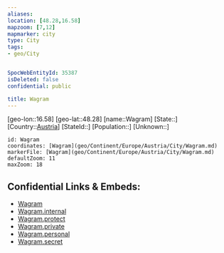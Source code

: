 ```yaml
---
aliases: 
location: [48.28,16.58]
mapzoom: [7,12] 
mapmarker: city 
type: City
tags:
- geo/City


SpocWebEntityId: 35387
isDeleted: false
confidential: public

title: Wagram
---
```

[geo-lon::16.58]
[geo-lat::48.28]
[name::Wagram]
[State::]
[Country::[Austria](geo/Continent/Europe/Austria.md)]
[StateId::]
[Population::]
[Unknown::]


```leaflet
id: Wagram
coordinates: [Wagram](geo/Continent/Europe/Austria/City/Wagram.md)
markerFile: [Wagram](geo/Continent/Europe/Austria/City/Wagram.md)
defaultZoom: 11 
maxZoom: 18
```


## Confidential Links & Embeds: 
- [Wagram](../../../../../../_public/geo/Continent/Europe/Austria/City/Wagram.md) 
- [Wagram.internal](../../../../../../_internal/geo/Continent/Europe/Austria/City/Wagram.internal.md) 
- [Wagram.protect](../../../../../../_protect/geo/Continent/Europe/Austria/City/Wagram.protect.md) 
- [Wagram.private](../../../../../../_private/geo/Continent/Europe/Austria/City/Wagram.private.md) 
- [Wagram.personal](../../../../../../_personal/geo/Continent/Europe/Austria/City/Wagram.personal.md) 
- [Wagram.secret](../../../../../../_secret/geo/Continent/Europe/Austria/City/Wagram.secret.md) 
